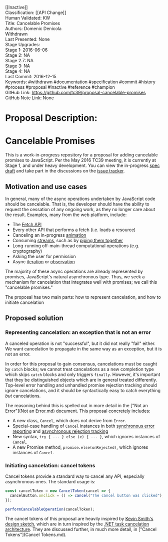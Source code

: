 [[Inactive]]<br>Classification: [[API Change]]<br>Human Validated: KW<br>Title: Cancelable Promises<br>Authors: Domenic Denicola<br>Withdrawn<br>Last Presented: None<br>Stage Upgrades:<br>Stage 1: 2016-06-06  
Stage 2: NA  
Stage 2.7: NA  
Stage 3: NA  
Stage 4: NA<br>Last Commit: 2016-12-15<br>Keywords: #withdrawn #documentation #specification #commit #history #process #proposal #inactive #reference #champion<br>GitHub Link: https://github.com/tc39/proposal-cancelable-promises <br>GitHub Note Link: None
# Proposal Description:
# Cancelable Promises

This is a work-in-progress repository for a proposal for adding cancelable promises to JavaScript. Per the May 2016 TC39 meeting, it is currently at Stage 1, and under heavy development. You can view the in-progress [spec draft](https://tc39.github.io/proposal-cancelable-promises/) and take part in the discussions on the [issue tracker](https://github.com/tc39/proposal-cancelable-promises/issues).

## Motivation and use cases

In general, many of the async operations undertaken by JavaScript code should be cancelable. That is, the developer should have the ability to request the cessation of any ongoing work, as they no longer care about the result. Examples, many from the web platform, include:

- The [Fetch API](https://fetch.spec.whatwg.org/#fetch-api)
- Every other API that performs a fetch (i.e. loads a resource)
- Canceling an in-progress [animation](https://w3c.github.io/web-animations/)
- Consuming [streams](https://streams.spec.whatwg.org/), such as by [piping them together](https://streams.spec.whatwg.org/#pipe-chains)
- Long-running off-main-thread computational operations (e.g. cryptography)
- Asking the user for permission
- Async [iteration](https://github.com/tc39/proposal-async-iteration) or [observation](https://github.com/zenparsing/es-observable)

The majority of these async operations are already represented by promises, JavaScript's natural asynchronous type. Thus, we seek a mechanism for cancelation that integrates well with promises; we call this "cancelable promises."

The proposal has two main parts: how to represent cancelation, and how to initiate cancelation

## Proposed solution

### Representing cancelation: an exception that is not an error

A canceled operation is not "successful", but it did not really "fail" either. We want cancelation to propagate in the same way as an exception, but it is not an error.

In order for this proposal to gain consensus, cancelations must be caught by `catch` blocks; we cannot treat cancelations as a new completion type which skips `catch` blocks and only triggers `finally`. However, it's important that they be distinguished objects which are in general treated differently. Top-level error handling and unhandled promise rejection tracking should ignore cancelations, and it should be syntactically easy to catch everything _but_ cancelations.

The reasoning behind this is spelled out in more detail in the ["Not an Error"](Not an Error.md) document. This proposal concretely includes:

- A new class, `Cancel`, which does not derive from `Error`.
- Special-case handling of `Cancel` instances in both [synchronous error reporting](https://tc39.github.io/ecma262/#sec-host-report-errors) and [asynchronous rejection tracking](https://tc39.github.io/ecma262/#sec-host-promise-rejection-tracker)
- New syntax, `try { ... } else (e) { ... }`, which ignores instances of `Cancel`.
- A new Promise method, `promise.else(onRejected)`, which ignores instances of `Cancel`.

### Initiating cancelation: cancel tokens

Cancel tokens provide a standard way to cancel any API, especially asynchronous ones. The standard usage is:

```js
const cancelToken = new CancelToken(cancel => {
  cancelButton.onclick = () => cancel("The cancel button was clicked");
});

performCancelableOperation(cancelToken);
```

The cancel tokens of this proposal are heavily inspired by [Kevin Smith's design sketch](https://github.com/zenparsing/es-cancel-token), which are in turn inspired by the [.NET task cancelation architecture](https://msdn.microsoft.com/en-us/library/dd997396.aspx). They are discussed further, in much more detail, in ["Cancel Tokens"](Cancel Tokens.md).